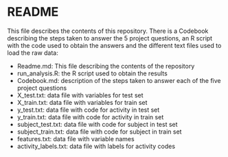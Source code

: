 README
========================================================

This file describes the contents of this repository. There is a Codebook describing the steps taken to answer the 5 project questions, an R script with the code used to obtain the answers and the different text files used to load the raw data:  
* Readme.md: This file describing the contents of the repository  
* run_analysis.R: the R script used to obtain the results
* Codebook.md: description of the steps taken to answer each of the five project questions  
* X_test.txt: data file with variables for test set  
* X_train.txt: data file with variables for train set
* y_test.txt: data file with code for activity in test set
* y_train.txt: data file with code for activity in train set
* subject_test.txt: data file with code for subject in test set
* subject_train.txt: data file with code for subject in train set
* features.txt: data file with variable names
* activity_labels.txt: data file with labels for activity codes  
